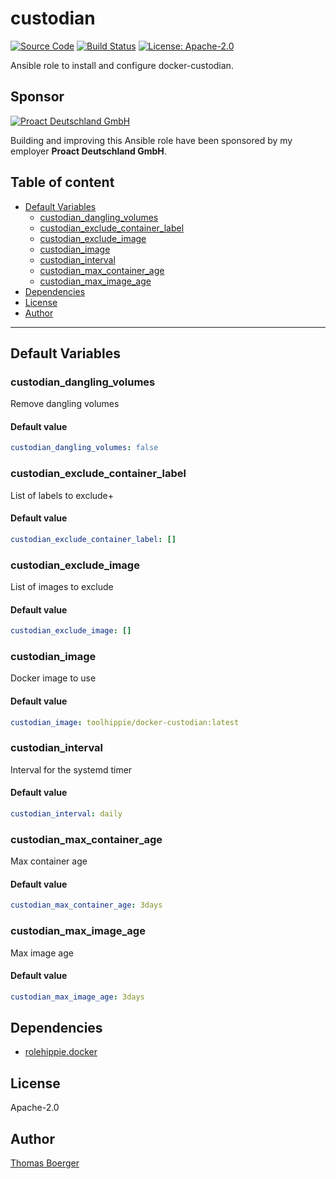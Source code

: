 # custodian

[![Source Code](https://img.shields.io/badge/github-source%20code-blue?logo=github&logoColor=white)](https://github.com/rolehippie/custodian) [![Build Status](https://img.shields.io/drone/build/rolehippie/custodian/master?logo=drone)](https://cloud.drone.io/rolehippie/custodian) [![License: Apache-2.0](https://img.shields.io/github/license/rolehippie/custodian)](https://github.com/rolehippie/custodian/blob/master/LICENSE) 

Ansible role to install and configure docker-custodian. 

## Sponsor 

[![Proact Deutschland GmbH](https://proact.eu/wp-content/uploads/2020/03/proact-logo.png)](https://proact.eu) 

Building and improving this Ansible role have been sponsored by my employer **Proact Deutschland GmbH**.

## Table of content

* [Default Variables](#default-variables)
  * [custodian_dangling_volumes](#custodian_dangling_volumes)
  * [custodian_exclude_container_label](#custodian_exclude_container_label)
  * [custodian_exclude_image](#custodian_exclude_image)
  * [custodian_image](#custodian_image)
  * [custodian_interval](#custodian_interval)
  * [custodian_max_container_age](#custodian_max_container_age)
  * [custodian_max_image_age](#custodian_max_image_age)
* [Dependencies](#dependencies)
* [License](#license)
* [Author](#author)

---

## Default Variables

### custodian_dangling_volumes

Remove dangling volumes

#### Default value

```YAML
custodian_dangling_volumes: false
```

### custodian_exclude_container_label

List of labels to exclude+

#### Default value

```YAML
custodian_exclude_container_label: []
```

### custodian_exclude_image

List of images to exclude

#### Default value

```YAML
custodian_exclude_image: []
```

### custodian_image

Docker image to use

#### Default value

```YAML
custodian_image: toolhippie/docker-custodian:latest
```

### custodian_interval

Interval for the systemd timer

#### Default value

```YAML
custodian_interval: daily
```

### custodian_max_container_age

Max container age

#### Default value

```YAML
custodian_max_container_age: 3days
```

### custodian_max_image_age

Max image age

#### Default value

```YAML
custodian_max_image_age: 3days
```

## Dependencies

* [rolehippie.docker](https://github.com/rolehippie/docker)

## License

Apache-2.0

## Author

[Thomas Boerger](https://github.com/tboerger)
